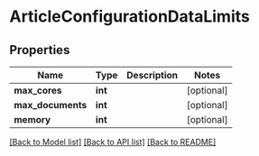 # ArticleConfigurationDataLimits

## Properties
Name | Type | Description | Notes
------------ | ------------- | ------------- | -------------
**max_cores** | **int** |  | [optional] 
**max_documents** | **int** |  | [optional] 
**memory** | **int** |  | [optional] 

[[Back to Model list]](../../README.md#documentation-for-models) [[Back to API list]](../../README.md#documentation-for-api-endpoints) [[Back to README]](../../README.md)

